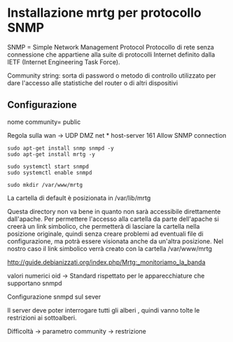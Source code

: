 # Installazione mrtg per protocollo SNMP

SNMP = Simple Network Management Protocol
Protocollo di rete senza connessione che appartiene alla suite di protocolli Internet definito dalla IETF (Internet Engineering Task Force).

Community string: sorta di password o metodo di controllo utilizzato per dare l'accesso alle statistiche del router o di altri dispositivi

## Configurazione

nome community= public

Regola sulla wan -> UDP DMZ net * host-server 161 Allow SNMP connection
```
sudo apt-get install snmp snmpd -y
sudo apt-get install mrtg -y

sudo systemctl start snmpd
sudo systemctl enable snmpd

sudo mkdir /var/www/mrtg
```

La cartella di default è posizionata in /var/lib/mrtg

Questa directory non va bene in quanto non sarà accessibile direttamente dall'apache.
Per permettere l'accesso alla cartella da parte dell'apache si creerà un link simbolico, che permetterà di lasciare la cartella nella posizione originale, quindi senza creare problemi ad eventuali file di configurazione, ma potrà essere visionata anche da un'altra posizione. Nel nostro caso il link simbolico verrà creato con la cartella /var/www/mrtg

http://guide.debianizzati.org/index.php/Mrtg:_monitoriamo_la_banda


valori numerici oid -> Standard rispettato per le apparecchiature che supportano snmpd

Configurazione snmpd sul sever

Il server deve poter interrogare tutti gli alberi , quindi vanno tolte le restrizioni ai sottoalberi.

Difficoltà -> parametro community -> restrizione
<!--stackedit_data:
eyJoaXN0b3J5IjpbMTk5NDE1NjUwNSwtMjMxNDgwMjM5LDYxMD
cwNzEzNyw4NDcxNjM5MzMsMjcyMDMyNDMxLC04MTg1ODAzMzQs
LTE0MDUyNDA5MjBdfQ==
-->